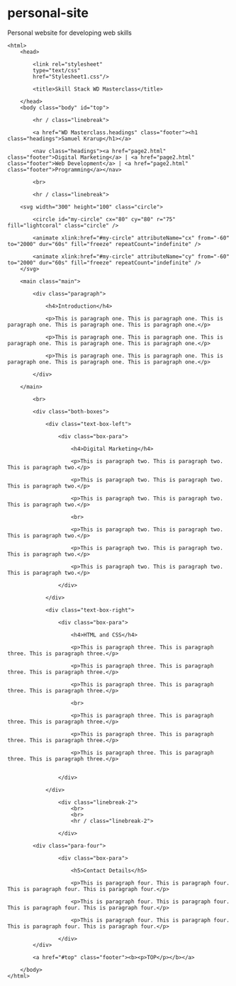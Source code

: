 # personal-site
Personal website for developing web skills
<!DOCTYPE html>
	<html>
		<head>
			
			<link rel="stylesheet" 
			type="text/css"
			href="Stylesheet1.css"/>

			<title>Skill Stack WD Masterclass</title>

		</head>
		<body class="body" id="top">

			<hr / class="linebreak">

			<a href="WD Masterclass.headings" class="footer"><h1 class="headings">Samuel Krarup</h1></a>
<!--SUBHEADING
			<a href="page2.html"><h2 class="headings">Web Development Portfolio</h2></a>
-->
			<nav class="headings"><a href="page2.html" class="footer">Digital Marketing</a> | <a href="page2.html" class="footer">Web Development</a> | <a href="page2.html" class="footer">Programming</a></nav>

			<br>	

			<hr / class="linebreak">

		
<!--RECTANGLE
		<svg width="2000" height="100">

			<rect height="100" width="100" fill="lightcoral" >

			<animate attributeName="y" from="0" to="2000" dur="20s" fill="value" repeatCount="2"/> 

			</circle>

		</svg>
-->

		<svg width="300" height="100" class="circle">

			<circle id="my-circle" cx="80" cy="80" r="75" fill="lightcoral" class="circle" />

			<animate xlink:href="#my-circle" attributeName="cx" from="-60" to="2000" dur="60s" fill="freeze" repeatCount="indefinite" />

			<animate xlink:href="#my-circle" attributeName="cy" from="-60" to="2000" dur="60s" fill="freeze" repeatCount="indefinite" />
		</svg>

		<main class="main">

			<div class="paragraph">

				<h4>Introduction</h4>

				<p>This is paragraph one. This is paragraph one. This is paragraph one. This is paragraph one. This is paragraph one.</p>
		
				<p>This is paragraph one. This is paragraph one. This is paragraph one. This is paragraph one. This is paragraph one.</p>

				<p>This is paragraph one. This is paragraph one. This is paragraph one. This is paragraph one. This is paragraph one.</p>

			</div>

		</main>

			<br>

			<div class="both-boxes">

				<div class="text-box-left">

					<div class="box-para">

						<h4>Digital Marketing</h4>

						<p>This is paragraph two. This is paragraph two. This is paragraph two.</p>
				
						<p>This is paragraph two. This is paragraph two. This is paragraph two.</p>

						<p>This is paragraph two. This is paragraph two. This is paragraph two.</p>
                         
						<br>

						<p>This is paragraph two. This is paragraph two. This is paragraph two.</p>
				
						<p>This is paragraph two. This is paragraph two. This is paragraph two.</p>

						<p>This is paragraph two. This is paragraph two. This is paragraph two.</p>

					</div>

				</div>

				<div class="text-box-right">

					<div class="box-para">

						<h4>HTML and CSS</h4>

						<p>This is paragraph three. This is paragraph three. This is paragraph three.</p>
				
						<p>This is paragraph three. This is paragraph three. This is paragraph three.</p>

						<p>This is paragraph three. This is paragraph three. This is paragraph three.</p>

						<br>

						<p>This is paragraph three. This is paragraph three. This is paragraph three.</p>
				
						<p>This is paragraph three. This is paragraph three. This is paragraph three.</p>

						<p>This is paragraph three. This is paragraph three. This is paragraph three.</p>


					</div>

				</div>

					<div class="linebreak-2">
						<br>
						<br>
						<hr / class="linebreak-2">

					</div>

			<div class="para-four">

					<div class="box-para">

						<h5>Contact Details</h5>

						<p>This is paragraph four. This is paragraph four. This is paragraph four. This is paragraph four.</p>
				
						<p>This is paragraph four. This is paragraph four. This is paragraph four. This is paragraph four.</p>

						<p>This is paragraph four. This is paragraph four. This is paragraph four. This is paragraph four.</p>

					</div>
			</div>

			<a href="#top" class="footer"><b><p>TOP</p></b></a>
		
		</body>
	</html>
